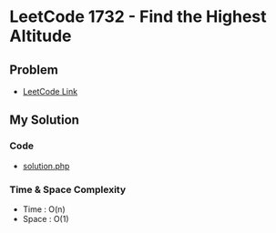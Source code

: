 # LeetCode 1732 - Find the Highest Altitude

## Problem  
- [LeetCode Link](https://leetcode.com/problems/find-the-highest-altitude/)

## My Solution

### Code
- [solution.php](./solution.php)

### Time & Space Complexity
- Time  : O(n)
- Space : O(1)
